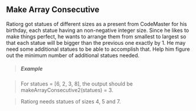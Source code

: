 Make Array Consecutive
-----

Ratiorg got statues of different sizes as a present from CodeMaster for his birthday, each statue having an non-negative integer size. Since he likes to make things perfect, he wants to arrange them from smallest to largest so that each statue will be bigger than the previous one exactly by 1. He may need some additional statues to be able to accomplish that. Help him figure out the minimum number of additional statues needed.

> ##### Example

> For statues = [6, 2, 3, 8], the output should be
makeArrayConsecutive2(statues) = 3.

>Ratiorg needs statues of sizes 4, 5 and 7.	

